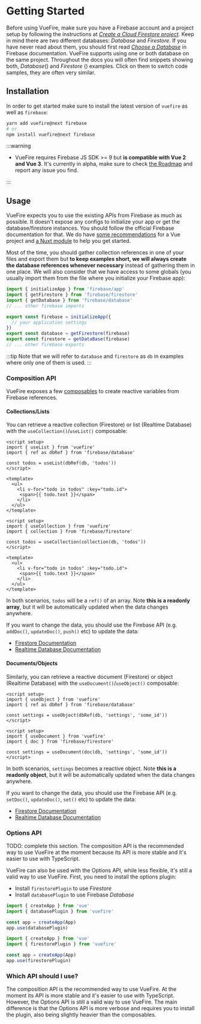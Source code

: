 # Getting Started

Before using VueFire, make sure you have a Firebase account and a project setup by following the instructions at _[Create a Cloud Firestore project](https://firebase.google.com/docs/firestore/quickstart)_. Keep in mind there are two different databases: _Database_ and _Firestore_. If you have never read about them, you should first read _[Choose a Database](https://firebase.google.com/docs/database/rtdb-vs-firestore)_ in Firebase documentation. VueFire supports using one or both database on the same project. Throughout the docs you will often find snippets showing both, _Database_(<RtdbLogo width="24" style="display: inline; fill: currentColor;" />) and _Firestore_ (<FirestoreLogo height="24" style="display: inline; fill: currentColor;" />) examples. Click on them to switch code samples, they are often very similar.

## Installation

In order to get started make sure to install the latest version of `vuefire` as well as `firebase`:

```sh
yarn add vuefire@next firebase
# or
npm install vuefire@next firebase
```

:::warning

- VueFire requires Firebase JS SDK >= 9 but **is compatible with Vue 2 and Vue 3**. It's currently in alpha, make sure to check [the Roadmap](https://github.com/vuejs/vuefire/issues/1241) and report any issue you find.

:::

## Usage

VueFire expects you to use the existing APIs from Firebase as much as possible. It doesn't expose any configs to initialize your app or get the database/firestore instances. You should follow the official Firebase documentation for that. We do have [some recommendations](#TODO) for a Vue project and [a Nuxt module](#TODO) to help you get started.

Most of the time, you should gather collection references in one of your files and export them but **to keep examples short, we will always create the database references whenever necessary** instead of gathering them in one place. We will also consider that we have access to some globals (you usually import them from the file where you initialize your Firebase app):

```js
import { initializeApp } from 'firebase/app'
import { getFirestore } from 'firebase/firestore'
import { getDatabase } from 'firebase/database'
// ... other firebase imports

export const firebase = initializeApp({
  // your application settings
})
export const database = getFirestore(firebase)
export const firestore = getDataBase(firebase)
// ... other firebase exports
```

:::tip
Note that we will refer to `database` and `firestore` as `db` in examples where only one of them is used.
:::

### Composition API

VueFire exposes a few [composables](https://vuejs.org/guide/reusability/composables.html#composables) to create reactive variables from Firebase references.

#### Collections/Lists

You can retrieve a reactive collection (Firestore) or list (Realtime Database) with the `useCollection()`/`useList()` composable:

<FirebaseExample>

```vue
<script setup>
import { useList } from 'vuefire'
import { ref as dbRef } from 'firebase/database'

const todos = useList(dbRef(db, 'todos'))
</script>

<template>
  <ul>
    <li v-for="todo in todos" :key="todo.id">
     <span>{{ todo.text }}</span>
    </li>
  </ul>
</template>
```

```vue
<script setup>
import { useCollection } from 'vuefire'
import { collection } from 'firebase/firestore'

const todos = useCollection(collection(db, 'todos'))
</script>

<template>
  <ul>
    <li v-for="todo in todos" :key="todo.id">
     <span>{{ todo.text }}</span>
    </li>
  </ul>
</template>
```

</FirebaseExample>

In both scenarios, `todos` will be a `ref()` of an array. Note **this is a readonly array**, but it will be automatically updated when the data changes anywhere.

If you want to change the data, you should use the Firebase API (e.g. `addDoc()`, `updateDoc()`, `push()` etc) to update the data:

- [Firestore Documentation](https://firebase.google.com/docs/firestore/manage-data/add-data)
- [Realtime Database Documentation](https://firebase.google.com/docs/database/web/read-and-write)

#### Documents/Objects

Similarly, you can retrieve a reactive document (Firestore) or object (Realtime Database) with the `useDocument()`/`useObject()` composable:

<FirebaseExample>

```vue
<script setup>
import { useObject } from 'vuefire'
import { ref as dbRef } from 'firebase/database'

const settings = useObject(dbRef(db, 'settings', 'some_id'))
</script>
```

```vue
<script setup>
import { useDocument } from 'vuefire'
import { doc } from 'firebase/firestore'

const settings = useDocument(doc(db, 'settings', 'some_id'))
</script>
```

</FirebaseExample>

In both scenarios, `settings` becomes a reactive object. Note **this is a readonly object**, but it will be automatically updated when the data changes anywhere.

If you want to change the data, you should use the Firebase API (e.g. `setDoc()`, `updateDoc()`, `set()` etc) to update the data:

- [Firestore Documentation](https://firebase.google.com/docs/firestore/manage-data/add-data)
- [Realtime Database Documentation](https://firebase.google.com/docs/database/web/read-and-write)

### Options API

TODO: complete this section. The composition API is the recommended way to use VueFire at the moment because its API is more stable and it's easier to use with TypeScript.

VueFire can also be used with the Options API, while less flexible, it's still a valid way to use VueFire. First, you need to install the options plugin:

- Install `firestorePlugin` to use _Firestore_
- Install `databasePlugin` to use Firebase _Database_

<FirebaseExample>

```js
import { createApp } from 'vue'
import { databasePlugin } from 'vuefire'

const app = createApp(App)
app.use(databasePlugin)
```

```js
import { createApp } from 'vue'
import { firestorePlugin } from 'vuefire'

const app = createApp(App)
app.use(firestorePlugin)
```

</FirebaseExample>

### Which API should I use?

The composition API is the recommended way to use VueFire. At the moment its API is more stable and it's easier to use with TypeScript. However, the Options API is still a valid way to use VueFire. The main difference is that the Options API is more verbose and requires you to install the plugin, also being slightly heavier than the composables.
